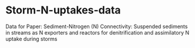 # Storm-N-uptakes-data
Data for Paper: Sediment-Nitrogen (N) Connectivity: Suspended sediments in streams as N exporters and reactors for denitrification and assimilatory N uptake during storms
